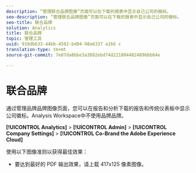 ```yaml
---
description: “管理联合品牌图像”页面可以在下载的报表中显示自己公司的徽标。
seo-description: “管理联合品牌图像”页面可以在下载的报表中显示自己公司的徽标。
seo-title: 联合品牌
solution: Analytics
title: 联合品牌
topic: 管理工具
uuid: 918db633-44bb-4502-bd04-98a6337 a166 c
translation-type: tm+mt
source-git-commit: 7e07da8bbe3a3882ebd74d2218044024896bb64e

---
```



# 联合品牌

通过管理品牌品牌图像页面，您可以在报告和分析下载的报告和传统仪表板中显示公司徽标。Analysis Workspace中不使用品牌品牌。

**[!UICONTROL Analytics]** &gt; **[!UICONTROL Admin]** &gt; **[!UICONTROL Company Settings]** &gt; **[!UICONTROL Co-Brand the Adobe Experience Cloud]**

使用以下图像准则以获得最佳效果：

* 要达到最好的 PDF 输出效果，请上载 417x125 像素图像。

